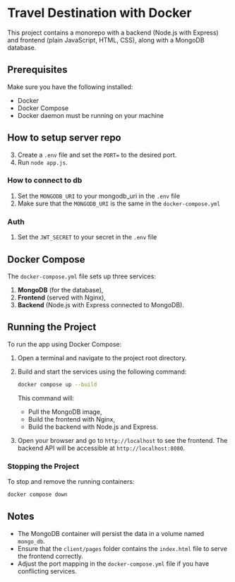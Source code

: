 
# Travel Destination with Docker

This project contains a monorepo with a backend (Node.js with Express) and frontend (plain JavaScript, HTML, CSS), along with a MongoDB database. 

## Prerequisites
Make sure you have the following installed:
- Docker
- Docker Compose
- Docker daemon must be running on your machine

## How to setup server repo
3. Create a `.env` file and set the `PORT=` to the desired port.
4. Run `node app.js`.

### How to connect to db
1. Set the `MONGODB_URI` to your mongodb_uri in the `.env` file
2. Make sure that the `MONGODB_URI` is the same in the `docker-compose.yml`

### Auth
1. Set the `JWT_SECRET` to your secret in the `.env` file

## Docker Compose

The `docker-compose.yml` file sets up three services: 
1. **MongoDB** (for the database),
2. **Frontend** (served with Nginx),
3. **Backend** (Node.js with Express connected to MongoDB).


## Running the Project

To run the app using Docker Compose:

1. Open a terminal and navigate to the project root directory.
2. Build and start the services using the following command:

   ```bash
   docker compose up --build
   ```

   This command will:
   - Pull the MongoDB image,
   - Build the frontend with Nginx,
   - Build the backend with Node.js and Express.

3. Open your browser and go to `http://localhost` to see the frontend.
   The backend API will be accessible at `http://localhost:8080`.

### Stopping the Project
To stop and remove the running containers:

```bash
docker compose down
```

## Notes

- The MongoDB container will persist the data in a volume named `mongo_db`.
- Ensure that the `client/pages` folder contains the `index.html` file to serve the frontend correctly.
- Adjust the port mapping in the `docker-compose.yml` file if you have conflicting services.

